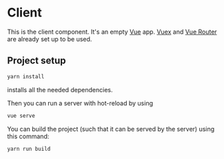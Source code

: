 # Client

This is the client component.
It's an empty [Vue](https://vuejs.org/) app.
[Vuex](https://vuex.vuejs.org) and [Vue Router](https://router.vuejs.org/) are already set up to be used.

## Project setup
```bash
yarn install
```
installs all the needed dependencies.

Then you can run a server with hot-reload by using
```bash
vue serve
```

You can build the project (such that it can be served by the server) using this command:
```bash
yarn run build
```
